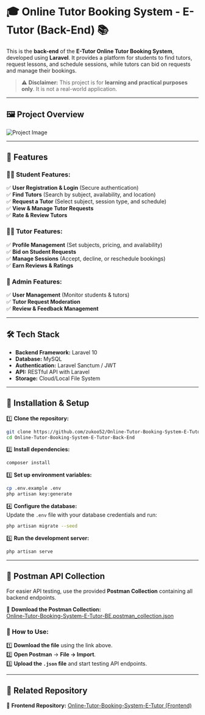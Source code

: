 

# **🎓 Online Tutor Booking System - E-Tutor (Back-End) 📚**  
This is the **back-end** of the **E-Tutor Online Tutor Booking System**, developed using **Laravel**. It provides a platform for students to find tutors, request lessons, and schedule sessions, while tutors can bid on requests and manage their bookings.  

> ⚠️ **Disclaimer:** This project is for **learning and practical purposes only**. It is not a real-world application.  

---

## **🖼️ Project Overview**  
![Project Image](https://github.com/user-attachments/assets/3770910a-f9da-4c39-80eb-97d3743ff492)  

---

## **🌟 Features**  

### **👩‍🎓 Student Features:**  
✅ **User Registration & Login** (Secure authentication)  
✅ **Find Tutors** (Search by subject, availability, and location)  
✅ **Request a Tutor** (Select subject, session type, and schedule)  
✅ **View & Manage Tutor Requests**  
✅ **Rate & Review Tutors**  

### **👨‍🏫 Tutor Features:**  
✅ **Profile Management** (Set subjects, pricing, and availability)  
✅ **Bid on Student Requests**  
✅ **Manage Sessions** (Accept, decline, or reschedule bookings)  
✅ **Earn Reviews & Ratings**  

### **🔧 Admin Features:**  
✅ **User Management** (Monitor students & tutors)  
✅ **Tutor Request Moderation**  
✅ **Review & Feedback Management**  

---

## **🛠️ Tech Stack**  
- **Backend Framework:** Laravel 10  
- **Database:** MySQL  
- **Authentication:** Laravel Sanctum / JWT  
- **API:** RESTful API with Laravel  
- **Storage:** Cloud/Local File System  

---

## **🚀 Installation & Setup**  

1️⃣ **Clone the repository:**  
```bash
git clone https://github.com/zukoo52/Online-Tutor-Booking-System-E-Tutor-Back-End.git
cd Online-Tutor-Booking-System-E-Tutor-Back-End
```

2️⃣ **Install dependencies:**  
```bash
composer install
```

3️⃣ **Set up environment variables:**  
```bash
cp .env.example .env
php artisan key:generate
```

4️⃣ **Configure the database:**  
Update the `.env` file with your database credentials and run:  
```bash
php artisan migrate --seed
```

5️⃣ **Run the development server:**  
```bash
php artisan serve
```

---

## **📩 Postman API Collection**  
For easier API testing, use the provided **Postman Collection** containing all backend endpoints.  

🔗 **Download the Postman Collection:**  
[Online-Tutor-Booking-System-E-Tutor-BE.postman_collection.json](https://github.com/user-attachments/files/19012678/Online-Tutor-Booking-System-E-Tutor-BE.postman_collection.json)  

### **📌 How to Use:**  
1️⃣ **Download the file** using the link above.  
2️⃣ **Open Postman** → **File → Import**.  
3️⃣ **Upload the `.json` file** and start testing API endpoints.  

---

## **🔗 Related Repository**  
🔹 **Frontend Repository:** [Online-Tutor-Booking-System-E-Tutor (Frontend)](https://github.com/zukoo52/Front-End-Online-Tutor-Booking-System-E-Tutor.git)  



